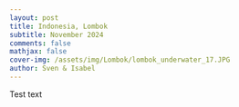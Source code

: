 ```yaml
---
layout: post
title: Indonesia, Lombok
subtitle: November 2024
comments: false
mathjax: false
cover-img: /assets/img/Lombok/lombok_underwater_17.JPG
author: Sven & Isabel
---
```


Test text
